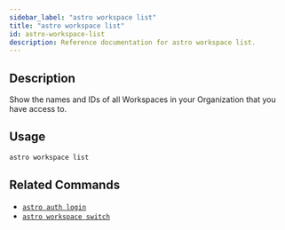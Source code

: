 ```yaml
---
sidebar_label: "astro workspace list"
title: "astro workspace list"
id: astro-workspace-list
description: Reference documentation for astro workspace list.
---
```


## Description

Show the names and IDs of all Workspaces in your Organization that you have access to.

## Usage

```sh
astro workspace list
```

## Related Commands

- [`astro auth login`](cli-reference/astro-auth-login.md)
- [`astro workspace switch`](cli-reference/astro-workspace-switch.md)
